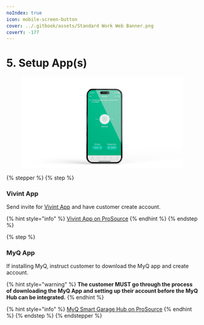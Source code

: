```yaml
---
noIndex: true
icon: mobile-screen-button
cover: ../.gitbook/assets/Standard Work Web Banner.png
coverY: -177
---
```


# 5. Setup App(s)

<div align="left"><figure><img src="../.gitbook/assets/web_use-Phone-Swappable.jpg" alt="" width="563"><figcaption></figcaption></figure></div>

{% stepper %}
{% step %}
### Vivint App

Send invite for [Vivint App](https://prosource.vivint.com/vivint-app/) and have customer create account.

{% hint style="info" %}
[Vivint App on ProSource](https://prosource.vivint.com/vivint-app/)
{% endhint %}
{% endstep %}

{% step %}
### MyQ App

If installing MyQ, instruct customer to download the MyQ app and create account.&#x20;

{% hint style="warning" %}
**The customer MUST go through the process of downloading the MyQ App and setting up their account before the MyQ Hub can be integrated.**
{% endhint %}

{% hint style="info" %}
[MyQ Smart Garage Hub on ProSource](https://prosource.vivint.com/smart-garage-hub-product-sop/)
{% endhint %}
{% endstep %}
{% endstepper %}
